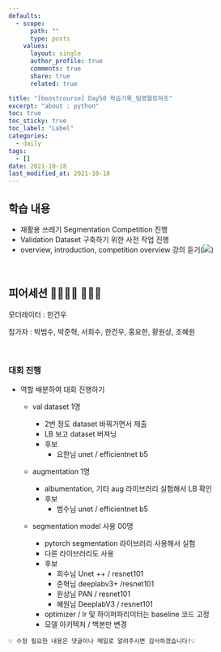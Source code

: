 ```yaml
---
defaults:
  - scope:
      path: ""
      type: posts
    values:
      layout: single
      author_profile: true
      comments: true
      share: true
      related: true

title: "[boostcourse] Day50 학습기록_팀명뭘로하조"
excerpt: "about : python"
toc: true
toc_sticky: true
toc_label: "Label"
categories:
  - daily
tags:
  - []
date: 2021-10-18
last_modified_at: 2021-10-18
---
```


## 학습 내용

- 재활용 쓰레기 Segmentation Competition 진행
- Validation Dataset 구축하기 위한 사전 작업 진행
- overview, introduction, competition overview 강의 듣기(<a href="https://hongsusoo.github.io/ai/seg_overview"><img src="https://img.shields.io/badge/-overview-red"/></a>)

<br>

## 피어세션 👨‍👨‍👦‍👦 👨‍👨‍👦

모더레이터 : 한건우

참가자 : 박범수, 박준혁, 서희수, 한건우, 홍요한, 황원상, 조혜원

<br>

### 대회 진행

- 역할 배분하여 대회 진행하기

  - val dataset 1명
      - 2번 정도 dataset 바꿔가면서 제출
      - LB 보고 dataset 버져닝
      - 후보
          - 요한님 unet / efficientnet b5
          
  - augmentation 1명
      - albumentation, 기타 aug 라이브러리 실험해서 LB 확인
      - 후보
          - 범수님 unet / efficientnet b5
          
  - segmentation model 사용 00명
      - pytorch segmentation 라이브러리 사용해서 실험
      - 다른 라이브러리도 사용
      - 후보
          - 희수님 Unet ++ / resnet101
          - 준혁님 deeplabv3+ /resnet101
          - 원상님 PAN / resnet101
          - 혜원님 DeeplabV3 / resnet101
      - optimizer / lr 및 하이퍼파리미터는 baseline 코드 고정
      - 모델 아키텍처 / 백본만 변경


```
💡 수정 필요한 내용은 댓글이나 메일로 알려주시면 감사하겠습니다!💡 
```

